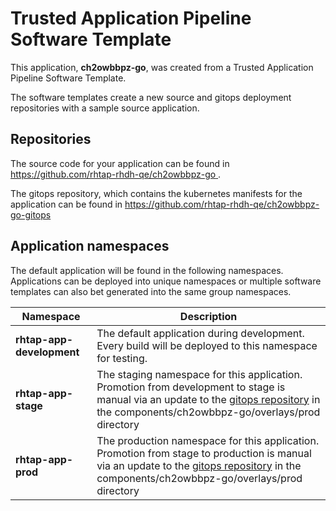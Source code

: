 # Trusted Application Pipeline Software Template

This application, **ch2owbbpz-go**, was created from a Trusted Application Pipeline Software Template.

The software templates create a new source and gitops deployment repositories with a sample source application. 

## Repositories

The source code for your application can be found in [https://github.com/rhtap-rhdh-qe/ch2owbbpz-go ](https://github.com/rhtap-rhdh-qe/ch2owbbpz-go ).
 
The gitops repository, which contains the kubernetes manifests for the application can be found in 
[https://github.com/rhtap-rhdh-qe/ch2owbbpz-go-gitops ](https://github.com/rhtap-rhdh-qe/ch2owbbpz-go-gitops ) 

## Application namespaces 

The default application will be found in the following namespaces. Applications can be deployed into unique namespaces or multiple software templates can also bet generated into the same group namespaces.  

|  Namespace   |  Description   |  
| -------- | -------- |   
| **rhtap-app-development** | The default application during development. Every build will be deployed to this namespace for testing. | 
| **rhtap-app-stage** | The staging namespace for this application. Promotion from development to stage is manual via an update to the [gitops repository](https://github.com/rhtap-rhdh-qe/ch2owbbpz-go-gitops ) in the components/ch2owbbpz-go/overlays/prod directory |  
| **rhtap-app-prod** | The production namespace for this application. Promotion from stage to production is manual via an update to the [gitops repository](https://github.com/rhtap-rhdh-qe/ch2owbbpz-go-gitops ) in the components/ch2owbbpz-go/overlays/prod directory | 